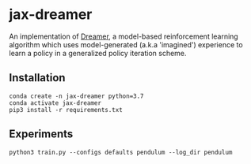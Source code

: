 # jax-dreamer
An implementation of [Dreamer](https://github.com/danijar/dreamer), a model-based reinforcement learning algorithm which uses model-generated (a.k.a 'imagined') experience to learn a policy in a generalized policy iteration scheme.

## Installation
```
conda create -n jax-dreamer python=3.7
conda activate jax-dreamer
pip3 install -r requirements.txt
```
## Experiments

```
python3 train.py --configs defaults pendulum --log_dir pendulum
```


